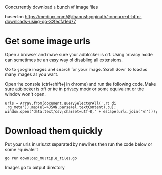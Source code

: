Concurrently download a bunch of image files

based on https://medium.com/@dhanushgopinath/concurrent-http-downloads-using-go-32fecfa1ed27


# Get some image urls

Open a browser and make sure your adblocker is off.  Using privacy mode can sometimes be an easy way of disabling all extensions.

Go to google images and search for your image.  Scroll down to load as many images as you want. 

Open the console (ctrl+shift+j in chrome) and run the following code.  Make sure adblocker is off or be in privacy mode or some equivalent or the window won't open.

    urls = Array.from(document.querySelectorAll('.rg_di .rg_meta')).map(el=>JSON.parse(el.textContent).ou);
    window.open('data:text/csv;charset=utf-8,' + escape(urls.join('\n')));


# Download them quickly

Put your urls in urls.txt separated by newlines then run the code below or some equivalent 

    go run download_multiple_files.go

Images go to output directory
